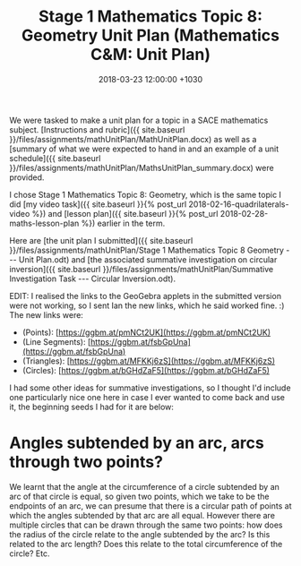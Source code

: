 ﻿---
layout: post
title:  "Stage 1 Mathematics Topic 8: Geometry Unit Plan (Mathematics C&M: Unit Plan)"
date:   2018-03-23 12:00:00 +1030
categories: MTeach mathCM
tags: [1-1, 1-2, 1-5, 2-1, 2-2, 2-3, 2-6, 3-1, 3-2, 3-4, 4-1, 4-5]
---

We were tasked to make a unit plan for a topic in a SACE mathematics subject. [Instructions and rubric]({{ site.baseurl }}/files/assignments/mathUnitPlan/MathUnitPlan.docx) as well as a [summary of what we were expected to hand in and an example of a unit schedule]({{ site.baseurl }}/files/assignments/mathUnitPlan/MathsUnitPlan_summary.docx) were provided.

I chose Stage 1 Mathematics Topic 8: Geometry, which is the same topic I did [my video task]({{ site.baseurl }}{% post_url 2018-02-16-quadrilaterals-video %}) and [lesson plan]({{ site.baseurl }}{% post_url 2018-02-28-maths-lesson-plan %}) earlier in the term. 

Here are [the unit plan I submitted]({{ site.baseurl }}/files/assignments/mathUnitPlan/Stage 1 Mathematics Topic 8 Geometry --- Unit Plan.odt) and [the associated summative investigation on circular inversion]({{ site.baseurl }}/files/assignments/mathUnitPlan/Summative Investigation Task --- Circular Inversion.odt). 

EDIT: I realised the links to the GeoGebra applets in the submitted version were not working, so I sent Ian the new links, which he said worked fine. :) The new links were:
 - (Points): [https://ggbm.at/pmNCt2UK](https://ggbm.at/pmNCt2UK)
 - (Line Segments): [https://ggbm.at/fsbGpUna](https://ggbm.at/fsbGpUna)
 - (Triangles): [https://ggbm.at/MFKKj6zS](https://ggbm.at/MFKKj6zS)
 - (Circles): [https://ggbm.at/bGHdZaF5](https://ggbm.at/bGHdZaF5)




I had some other ideas for summative investigations, so I thought I'd include one particularly nice one here in case I ever wanted to come back and use it, the beginning seeds I had for it are below:

# Angles subtended by an arc, arcs through two points?

We learnt that the angle at the circumference of a circle subtended by an arc of that circle is equal, so given two points, which we take to be the endpoints of an arc, we can presume that there is a circular path of points at which the angles subtended by that arc are all equal. However there are multiple circles that can be drawn through the same two points: how does the radius of the circle relate to the angle subtended by the arc? Is this related to the arc length? Does this relate to the total circumference of the circle? Etc.


